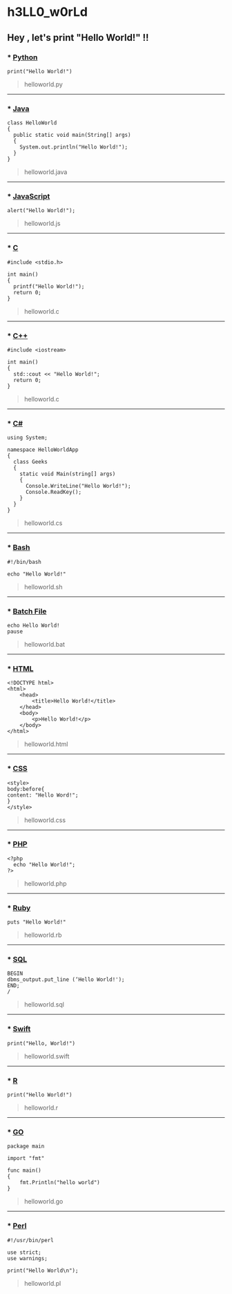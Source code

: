 # h3LL0_w0rLd

## Hey , let's print "Hello World!" !!

### * [Python](https://en.wikipedia.org/wiki/Python_(programming_language))
```
print("Hello World!")
```
> helloworld.py

---

### * [Java](https://en.wikipedia.org/wiki/Java)
```
class HelloWorld
{
  public static void main(String[] args) 
  {
    System.out.println("Hello World!"); 
  }
}
```
> helloworld.java

---

### * [JavaScript](https://en.wikipedia.org/wiki/JavaScript)
```
alert("Hello World!");
```
> helloworld.js

---

### * [C](https://en.wikipedia.org/wiki/C)
```
#include <stdio.h>

int main() 
{
  printf("Hello World!");
  return 0;
}
```
> helloworld.c

---

### * [C++](https://en.wikipedia.org/wiki/C++)
```
#include <iostream>

int main() 
{
  std::cout << "Hello World!";
  return 0;
}
```
> helloworld.c

---

### * [C#](https://en.wikipedia.org/wiki/C_Sharp_(programming_language))
```
using System; 

namespace HelloWorldApp 
{ 
  class Geeks 
  {
    static void Main(string[] args) 
    {  
      Console.WriteLine("Hello World!");  
      Console.ReadKey(); 
    } 
  } 
} 
```
> helloworld.cs

---

### * [Bash](https://en.wikipedia.org/wiki/Bash_(Unix_shell))
```
#!/bin/bash

echo "Hello World!"
```
> helloworld.sh

---

### * [Batch File](https://en.wikipedia.org/wiki/Batch_file)
```
echo Hello World!
pause
```
> helloworld.bat

---

### * [HTML](https://en.wikipedia.org/wiki/HTML)
```
<!DOCTYPE html>
<html>
    <head>
        <title>Hello World!</title>
    </head>
    <body>
        <p>Hello World!</p>
    </body>
</html>

```
> helloworld.html

---

### * [CSS](https://en.wikipedia.org/wiki/CSS)
```
<style>
body:before{
content: "Hello Word!";
}
</style>
```
> helloworld.css

---

### * [PHP](https://en.wikipedia.org/wiki/PHP)
```
<?php
  echo "Hello World!";
?>
```
> helloworld.php

---

### * [Ruby](https://en.wikipedia.org/wiki/Ruby)
```
puts "Hello World!"
```
> helloworld.rb

---

### * [SQL](https://en.wikipedia.org/wiki/SQL)
```
BEGIN
dbms_output.put_line (‘Hello World!');
END;
/
```
> helloworld.sql

---

### * [Swift](https://en.wikipedia.org/wiki/Swift_(programming_language))
```
print("Hello, World!")
```
> helloworld.swift

---

### * [R](https://en.wikipedia.org/wiki/R_(programming_language))
```
print("Hello World!")
```
> helloworld.r

---

### * [GO](https://en.wikipedia.org/wiki/Go_(programming_language))
```
package main

import "fmt"

func main() 
{
    fmt.Println("hello world")
}
```
> helloworld.go

---

### * [Perl](https://en.wikipedia.org/wiki/Perl)
```
#!/usr/bin/perl
  
use strict;
use warnings;

print("Hello World\n");
```
> helloworld.pl


